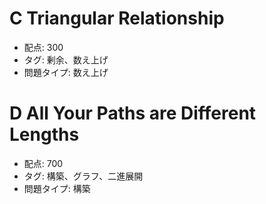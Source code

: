 # C Triangular Relationship

- 配点: 300
- タグ: 剰余、数え上げ
- 問題タイプ: 数え上げ

# D All Your Paths are Different Lengths

- 配点: 700
- タグ: 構築、グラフ、二進展開
- 問題タイプ: 構築